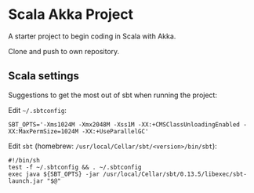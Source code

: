 # Scala Akka Project 

A starter project to begin coding in Scala with Akka.

Clone and push to own repository.

## Scala settings

Suggestions to get the most out of sbt when running the project:

Edit `~/.sbtconfig`:
   
    SBT_OPTS='-Xms1024M -Xmx2048M -Xss1M -XX:+CMSClassUnloadingEnabled -XX:MaxPermSize=1024M -XX:+UseParallelGC'

Edit `sbt` (homebrew: `/usr/local/Cellar/sbt/<version>/bin/sbt`):
    
    #!/bin/sh
    test -f ~/.sbtconfig && . ~/.sbtconfig
    exec java ${SBT_OPTS} -jar /usr/local/Cellar/sbt/0.13.5/libexec/sbt-launch.jar "$@"